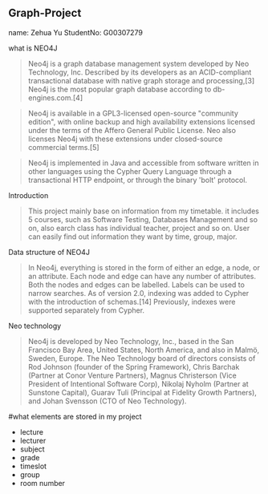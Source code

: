 ## Graph-Project
name: Zehua Yu
   StudentNo: G00307279



what is NEO4J
>Neo4j is a graph database management system developed by Neo Technology, Inc. Described by its developers as an ACID-compliant transactional database with native graph storage and processing,[3] Neo4j is the most popular graph database according to db-engines.com.[4]

>Neo4j is available in a GPL3-licensed open-source "community edition", with online backup and high availability extensions licensed under the terms of the Affero General Public License. Neo also licenses Neo4j with these extensions under closed-source commercial terms.[5]

>Neo4j is implemented in Java and accessible from software written in other languages using the Cypher Query Language through a transactional HTTP endpoint, or through the binary 'bolt' protocol.

[WIKI]:https://en.wikipedia.org/wiki/Neo4j "NEO4J WIKI"



Introduction
>This project mainly base on information from my timetable. it includes 5 courses, such as Software Testing, Databases Management and so on, also earch class has individual teacher, project and so on. User can easily find out information they want by time, group, major.




Data structure of NEO4J
>In Neo4j, everything is stored in the form of either an edge, a node, or an attribute. Each node and edge can have any number of attributes. Both the nodes and edges can be labelled. Labels can be used to narrow searches. As of version 2.0, indexing was added to Cypher with the introduction of schemas.[14] Previously, indexes were supported separately from Cypher.


Neo technology
>Neo4j is developed by Neo Technology, Inc., based in the San Francisco Bay Area, United States, North America, and also in Malmö, Sweden, Europe. The Neo Technology board of directors consists of Rod Johnson (founder of the Spring Framework), Chris Barchak (Partner at Conor Venture Partners), Magnus Christerson (Vice President of Intentional Software Corp), Nikolaj Nyholm (Partner at Sunstone Capital), Guarav Tuli (Principal at Fidelity Growth Partners), and Johan Svensson (CTO of Neo Technology).



#what elements are stored in my project
* lecture
* lecturer
* subject
* grade
* timeslot
* group
* room number


